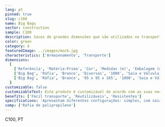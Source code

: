```yaml
---
lang: pt
pinned: true
slug: c100
name: Big Bags
sector: construction
sample: C100
description: Sacos de grandes dimensões que são utilizados no transporte de cargas consideráveis de produtos granulados, agregados e/ou pó.
color: green
category: d
featuredImage: ../images/mock.jpg
characteristics: ['Armazenamento', 'Transporte']
dimensions:
  [
    ['Referência', 'Matéria-Prima', 'Cor', 'Medidas (m)', 'Embalagem (un)', 'Especificações'],
    ['Big Bag', 'Ráfia', 'Branco', 'Diversas', '1000', 'Saia e Válvula descarga'],
    ['Big Bag', 'Ráfia', 'Branco', '95 x 95 x 185', '1000', 'Saia e Válvula descarga/Perfurado'],
  ]
customizable: false
customizableText: Este produto é customizável de acordo com as suas necessidades. Contacte-nos para mais informações.
benefits: ['Fácil transporte', 'Reutilizáveis', 'Resistentes']
specifications: 'Apresentam diferentes configurações: simples, com saia de enchimento, válvula de descarga, entre outras.'
comp: ['Ráfia de polipropileno']
---
```


C100, PT
